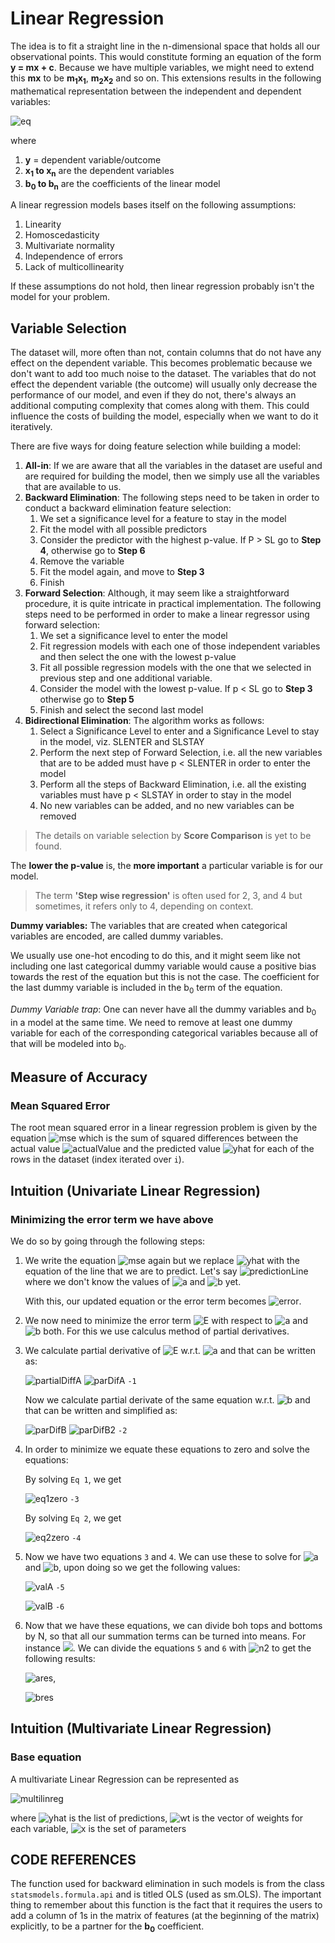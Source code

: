 # Linear Regression

The idea is to fit a straight line in the n-dimensional space that holds all our observational points. This would constitute forming an equation of the form **y = mx + c**. Because we have multiple variables, we might need to extend this **mx** to be **m<sub>1</sub>x<sub>1</sub>**, **m<sub>2</sub>x<sub>2</sub>** and so on. This extensions results in the following mathematical representation between the independent and dependent variables:

![eq](http://mathurl.com/y8eahwj3.png)

where 

1. **y** = dependent variable/outcome
2. **x<sub>1</sub> to x<sub>n</sub>** are the dependent variables
3. **b<sub>0</sub> to b<sub>n</sub>** are the coefficients of the linear model

A linear regression models bases itself on the following assumptions:

1. Linearity
2. Homoscedasticity
3. Multivariate normality
4. Independence of errors
5. Lack of multicollinearity

If these assumptions do not hold, then linear regression probably isn't the model for your problem. 



## Variable Selection

The dataset will, more often than not, contain columns that do not have any effect on the dependent variable. This becomes problematic because we don't want to add too much noise to the dataset. The variables that do not effect the dependent variable (the outcome) will usually only decrease the performance of our model, and even if they do not, there's always an additional computing complexity that comes along with them. This could influence the costs of building the model, especially when we want to do it iteratively. 

There are five ways for doing feature selection while building a model:

1. **All-in**: If we are aware that all the variables in the dataset are useful and are required for building the model, then we simply use all the variables that are available to us.
2. **Backward Elimination**: The following steps need to be taken in order to conduct a backward elimination feature selection:
	1. 	We set a significance level for a feature to stay in the model
	2. Fit the model with all possible predictors
	3. Consider the predictor with the highest p-value. If P > SL go to **Step 4**, otherwise go to **Step 6**
	4.  Remove the variable
	5.  Fit the model again, and move to **Step 3**
	6.  Finish
3. **Forward Selection**: Although, it may seem like a straightforward procedure, it is quite intricate in practical implementation. The following steps need to be performed in order to make a linear regressor using forward selection:
	1. We set a significance level to enter the model
	2. Fit regression models with each one of those independent variables and then select the one with the lowest p-value
	3. Fit all possible regression models with the one that we selected in previous step and one additional variable.  
	4.  Consider the model with the lowest p-value. If p < SL go to **Step 3** otherwise go to **Step 5**
	5.  Finish and select the second last model 
4. **Bidirectional Elimination**: The algorithm works as follows:
	1. Select a Significance Level to enter and a Significance Level to stay in the model, viz. SLENTER and SLSTAY
	2. Perform the next step of Forward Selection, i.e. all the new variables that are to be added must have p < SLENTER in order to enter the model
	3. Perform all the steps of Backward Elimination, i.e. all the existing variables must have p < SLSTAY in order to stay in the model
	4. No new variables can be added, and no new variables can be removed
		
> The details on variable selection by **Score Comparison** is yet to be found.

The **lower the p-value** is, the **more important** a particular variable is for our model.

> The term **'Step wise regression'** is often used for 2, 3, and 4 but sometimes, it refers only to 4, depending on context. 

**Dummy variables:**
The variables that are created when categorical variables are encoded, are called dummy variables. 

We usually use one-hot encoding to do this, and it might seem like not including one last categorical dummy variable would cause a positive bias towards the rest of the equation but this is not the case. The coefficient for the last dummy variable is included in the b<sub>0</sub> term of the equation.

*Dummy Variable trap*: One can never have all the dummy variables and b<sub>0</sub> in a model at the same time. We need to remove at least one dummy variable for each of the corresponding categorical variables because all of that will be modeled into b<sub>0</sub>. 

## Measure of Accuracy

### Mean Squared Error
The root mean squared error in a linear regression problem is given by the equation ![mse](http://mathurl.com/y9brzcnn.png) which is the sum of squared differences between the actual value ![actualValue](http://mathurl.com/kt496dt.png) and the predicted value ![yhat](http://mathurl.com/yc3fp4p7.png) for each of the rows in the dataset (index iterated over `i`).

## Intuition (Univariate Linear Regression)

### Minimizing the error term we have above
We do so by going through the following steps: 

1. We write the equation ![mse](http://mathurl.com/y9brzcnn.png) again but we replace ![yhat](http://mathurl.com/yc3fp4p7.png) with the equation of the line that we are to predict. Let's say ![predictionLine](http://mathurl.com/y94r3wvh.png) where we don't know the values of ![a](http://mathurl.com/25elof5.png) and ![b](http://mathurl.com/25js5ug.png) yet. 

	With this, our updated equation or the error term becomes ![error](http://mathurl.com/yd5kfvsb.png). 

2. We now need to minimize the error term ![E](http://mathurl.com/y82dzd23.png) with respect to ![a](http://mathurl.com/25elof5.png) and ![b](http://mathurl.com/25js5ug.png) both. For this we use calculus method of partial derivatives. 
3. We calculate partial derivative of ![E](http://mathurl.com/y82dzd23.png) w.r.t. ![a](http://mathurl.com/25elof5.png) and that can be written as:
	
	![partialDiffA](http://mathurl.com/yb8wutve.png) ![parDifA](http://mathurl.com/y8sa4nwz.png) `-1`
	
	Now we calculate partial derivate of the same equation w.r.t. ![b](http://mathurl.com/25js5ug.png) and that can be written and simplified as:
	
	![parDifB](http://mathurl.com/yb8v6uar.png) ![parDifB2](http://mathurl.com/y98a7qgf.png) `-2`
	
4. In order to minimize we equate these equations to zero and solve the equations:
	
	By solving `Eq 1`, we get 
	
	![eq1zero](http://mathurl.com/y7r55sjx.png) `-3`
	
	By solving `Eq 2`, we get 
	
	![eq2zero](http://mathurl.com/yd2uztuy.png) `-4`
	
5. Now we have two equations `3` and `4`. We can use these to solve for ![a](http://mathurl.com/25elof5.png) and ![b](http://mathurl.com/25js5ug.png), upon doing so we get the following values:
	
	![valA](http://mathurl.com/y8leyvd3.png) `-5`
	
	![valB](http://mathurl.com/ycq57l2z.png) `-6`
	
6. Now that we have  these equations, we can divide boh tops and bottoms by N, so that all our summation terms can be turned into means. For instance ![](http://mathurl.com/y8lfwpmw.png). We can divide the equations `5` and `6` with ![n2](http://mathurl.com/ycsnzgo2.png) to get the following results:

	![ares](http://mathurl.com/yae3fw4d.png), 
	
	![bres](http://mathurl.com/ybnzy6jd.png)


## Intuition (Multivariate Linear Regression)

### Base equation

A multivariate Linear Regression can be represented as 

![multilinreg](http://mathurl.com/ybupzufq.png)

where ![yhat](http://mathurl.com/oz8dctm.png) is the list of predictions, ![wt](http://mathurl.com/yckejlne.png) is the vector of weights for each variable, ![x](http://mathurl.com/4dpgym.png) is the set of parameters 


## CODE REFERENCES

The function used for backward elimination in such models is from the class `statsmodels.formula.api` and is titled OLS (used as sm.OLS). The important thing to remember about this function is the fact that it requires the users to add a column of 1s in the matrix of features (at the beginning of the matrix) explicitly, to be a partner for the **b<sub>0</sub>** coefficient. 

